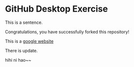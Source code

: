 # GitHub Desktop Exercise

This is a sentence.

Congratulations, you have successfully forked this repository!

This is a [google website](https://www.google.com)

There is update.


hihi ni hao~~